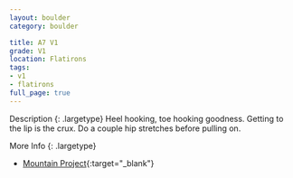 ```yaml
---
layout: boulder
category: boulder

title: A7 V1
grade: V1
location: Flatirons
tags:
- v1
- flatirons
full_page: true
---
```



Description
{: .largetype}
Heel hooking, toe hooking goodness. Getting to the lip is the crux. Do a couple hip stretches before pulling on.

More Info
{: .largetype}
- [Mountain Project](https://www.mountainproject.com/route/105752380/a7-v1){:target="_blank"}
